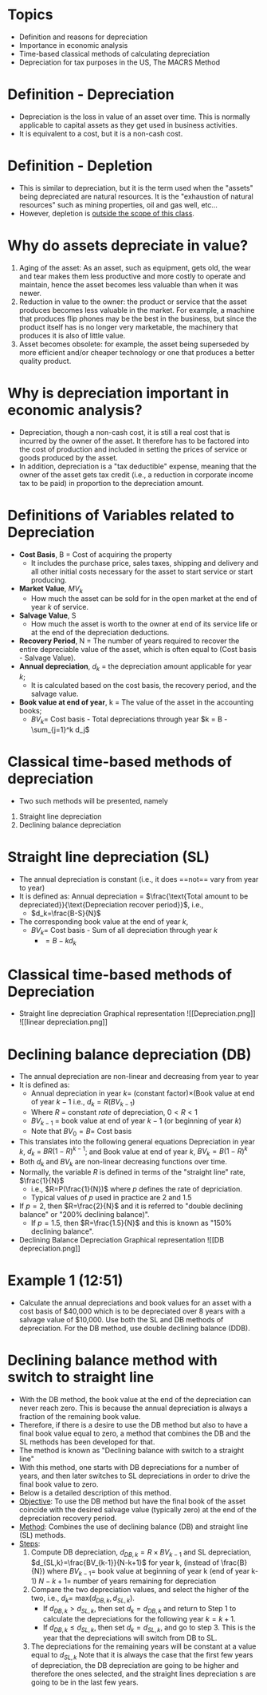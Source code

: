 # Topics
- Definition and reasons for depreciation
- Importance in economic analysis
- Time-based classical methods of calculating depreciation
- Depreciation for tax purposes in the US, The MACRS Method
# Definition - Depreciation
- Depreciation is the loss in value of an asset over time. This is normally applicable to capital assets as they get used in business activities.
- It is equivalent to a cost, but it is a non-cash cost.
# Definition - Depletion
- This is similar to depreciation, but it is the term used when the "assets" being depreciated are natural resources. It is the "exhaustion of natural resources" such as mining properties, oil and gas well, etc...
- However, depletion is <u>outside the scope of this class</u>.
# Why do assets depreciate in value?
1) Aging of the asset: As an asset, such as equipment, gets old, the wear and tear makes them less productive and more costly to operate and maintain, hence the asset becomes less valuable than when it was newer.
2) Reduction in value to the owner: the product or service that the asset produces becomes less valuable in the market. For example, a machine that produces flip phones may be the best in the business, but since the product itself has is no longer very marketable, the machinery that produces it is also of little value.
3) Asset becomes obsolete: for example, the asset being superseded by more efficient and/or cheaper technology or one that produces a better quality product.
# Why is depreciation important in economic analysis?
- Depreciation, though a non-cash cost, it is still a real cost that is incurred by the owner of the asset. It therefore has to be factored into the cost of production and included in setting the prices of service or goods produced by the asset.
- In addition, depreciation is a "tax deductible" expense, meaning that the owner of the asset gets tax credit (i.e., a reduction in corporate income tax to be paid) in proportion to the depreciation amount.
# Definitions of Variables related to Depreciation
- **Cost Basis**, B = Cost of acquiring the property
	- It includes the purchase price, sales taxes, shipping and delivery and all other initial costs necessary for the asset to start service or start producing.
- **Market Value**, $MV_k$
	- How much the asset can be sold for in the open market at the end of year $k$ of service.
- **Salvage Value**, S
	- How much the asset is worth to the owner at end of its service life or at the end of the depreciation deductions.
- **Recovery Period**, N = The number of years required to recover the entire depreciable value of the asset, which is often equal to (Cost basis - Salvage Value).
- **Annual depreciation**, $d_k$ = the depreciation amount applicable for year $k$;
	- It is calculated based on the cost basis, the recovery period, and the salvage value.
- **Book value at end of year**, k = The value of the asset in the accounting books;
	- $BV_k=$ Cost basis - Total depreciations through year $k = B - \sum_{j=1}^k d_j$
# Classical time-based methods of depreciation
- Two such methods will be presented, namely
1. Straight line depreciation
2. Declining balance depreciation
# Straight line depreciation (SL)
- The annual depreciation is constant (i.e., it does ==not== vary from year to year)
- It is defined as: Annual depreciation = $\frac{\text{Total amount to be depreciated}}{\text{Depreciation recover period}}$, i.e.,
	- $d_k=\frac{B-S}{N}$
- The corresponding book value at the end of year $k$,
	- $BV_k=$ Cost basis - Sum of all depreciation through year $k$
		- $= B - kd_k$
# Classical time-based methods of Depreciation
- Straight line depreciation
Graphical representation
![[Depreciation.png]]
![[linear depreciation.png]]
# Declining balance depreciation (DB)
- The annual depreciation are non-linear and decreasing from year to year
- It is defined as:
	- Annual depreciation in year $k=$ (constant factor)$\times$(Book value at end of year $k-1$ i.e., $d_k=R(BV_{k-1}$)
	- Where $R$ = constant *rate* of depreciation, $0<R<1$
	- $BV_{k-1}$ = book value at end of year $k-1$ (or beginning of year $k$)
	- Note that $BV_0=B=$ Cost basis
- This translates into the following general equations
Depreciation in year $k$, $d_k$ = $BR(1-R)^{k-1}$; and
Book value at end of year $k$, $BV_k = B(1-R)^k$
- Both $d_k$ and $BV_k$ are non-linear decreasing functions over time.
- Normally, the variable $R$ is defined in terms of the "straight line" rate, $\frac{1}{N}$
	- i.e., $R=P(\frac{1}{N})$ where $p$ defines the rate of depriciation.
	- Typical values of $p$ used in practice are 2 and 1.5
- If $p=2$, then $R=\frac{2}{N}$ and it is referred to "double declining balance" or "200\% declining balance)".
	- If $p=1.5$, then $R=\frac{1.5}{N}$ and this is known as "150% declining balance".
- Declining Balance Depreciation
Graphical representation
![[DB depreciation.png]]
# Example 1 (12:51)
- Calculate the annual depreciations and book values for an asset with a cost basis of \$40,000 which is to be depreciated over 8 years with a salvage value of \$10,000. Use both the SL and DB methods of depreciation. For the DB method, use double declining balance (DDB).
# Declining balance method with switch to straight line
- With the DB method, the book value at the end of the depreciation can never reach zero. This is because the annual depreciation is always a fraction of the remaining book value.
- Therefore, if there is a desire to use the DB method but also to have a final book value equal to zero, a method that combines the DB and the SL methods has been developed for that.
- The method is known as "Declining balance with switch to a straight line"
- With this method, one starts with DB depreciations for a number of years, and then later switches to SL depreciations in order to drive the final book value to zero.
- Below is a detailed description of this method.
- <u>Objective</u>: To use the DB method but have the final book of the asset coincide with the desired salvage value (typically zero) at the end of the depreciation recovery period.
- <u>Method</u>: Combines the use of declining balance (DB) and straight line (SL) methods.
- <u>Steps</u>:
	1. Compute DB depreciation, $d_{DB,k} = R\times BV_{k-1}$
		and SL depreciation, $d_{SL,k}=\frac{BV_{k-1}}{N-k+1}$ for year k, (instead of \frac{B}{N})
		where
			$BV_{k-1} =$ book value at beginning of year k (end of year k-1)
			$N-k+1=$ number of years remaining for depreciation
	2. Compare the two depreciation values, and select the higher of the two, i.e.,
		$d_k=$ max($d_{DB,k},d_{SL,k}$).
		- If $d_{DB,k}>d_{SL,k}$, then set $d_k=d_{DB,k}$ and return to Step 1 to calculate the depreciations for the following year $k=k+1$.
		- If $d_{DB,k}\le d_{SL,k}$, then set $d_k=d_{SL,k}$, and go to step 3. This is the year that the depreciations will switch from DB to SL.
	3. The depreciations for the remaining years will be constant at a value equal to $d_{SL,k}$
Note that it is always the case that the first few years of depreciation, the DB depreciation are going to be higher and therefore the ones selected, and the straight lines depreciation s are going to be in the last few years.